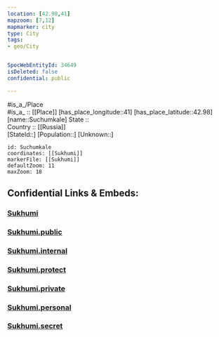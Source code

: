```yaml
---
location: [42.98,41] 
mapzoom: [7,12] 
mapmarker: city 
type: City
tags:
- geo/City


SpocWebEntityId: 34649
isDeleted: false
confidential: public

---
```

#is_a_/Place  
#is_a_ :: [[Place]] 
[has_place_longitude::41] 
[has_place_latitude::42.98] 
[name::Suchumkale] 
State ::  
Country :: [[Russia]]  
[StateId::] 
[Population::] 
[Unknown::] 


```leaflet
id: Suchumkale
coordinates: [[Sukhumi]] 
markerFile: [[Sukhumi]] 
defaultZoom: 11 
maxZoom: 18
```


## Confidential Links & Embeds: 

### [Sukhumi](/_Standards/Earth/Continent/Europe/Europe~East/Georgia,Europe/Regions~Georgia/Abkhazia/Sukhumi.md) 

### [Sukhumi.public](/_public/Earth/Continent/Europe/Europe~East/Georgia,Europe/Regions~Georgia/Abkhazia/Sukhumi.public.md) 

### [Sukhumi.internal](/_internal/Earth/Continent/Europe/Europe~East/Georgia,Europe/Regions~Georgia/Abkhazia/Sukhumi.internal.md) 

### [Sukhumi.protect](/_protect/Earth/Continent/Europe/Europe~East/Georgia,Europe/Regions~Georgia/Abkhazia/Sukhumi.protect.md) 

### [Sukhumi.private](/_private/Earth/Continent/Europe/Europe~East/Georgia,Europe/Regions~Georgia/Abkhazia/Sukhumi.private.md) 

### [Sukhumi.personal](/_personal/Earth/Continent/Europe/Europe~East/Georgia,Europe/Regions~Georgia/Abkhazia/Sukhumi.personal.md) 

### [Sukhumi.secret](/_secret/Earth/Continent/Europe/Europe~East/Georgia,Europe/Regions~Georgia/Abkhazia/Sukhumi.secret.md)

